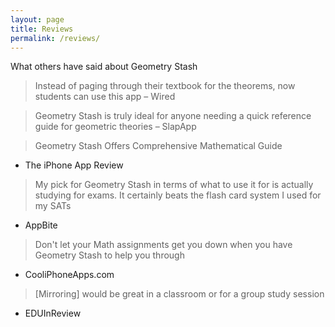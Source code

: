 ```yaml
---
layout: page
title: Reviews
permalink: /reviews/
---
```


What others have said about Geometry Stash
 
> Instead of paging through their textbook for the theorems, now students can use this app 
– Wired

> Geometry Stash is truly ideal for anyone needing a quick reference guide for geometric theories 
– SlapApp

 > Geometry Stash Offers Comprehensive Mathematical Guide 
 - The iPhone App Review

> My pick for Geometry Stash in terms of what to use it for is actually studying for exams. It certainly beats the flash card system I used for my SATs 
- AppBite

> Don't let your Math assignments get you down when you have Geometry Stash to help you through 
- CooliPhoneApps.com

> [Mirroring] would be great in a classroom or for a group study session 
- EDUInReview
